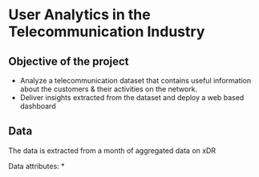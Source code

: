 <h1>User Analytics in the Telecommunication Industry</h1>

<h2>Objective of the project</h2>

* Analyze a telecommunication dataset that contains useful information about the customers & their activities on the network. 
* Deliver insights extracted from the dataset and deploy a web based dashboard

<h2>Data</h2>

The data is extracted from a month of aggregated data on xDR

Data attributes:
* 
